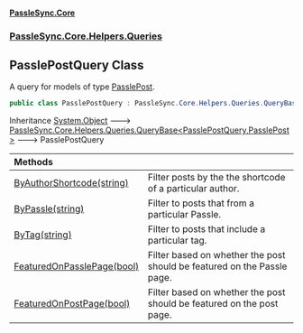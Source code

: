 #### [PassleSync.Core](index.md 'index')
### [PassleSync.Core.Helpers.Queries](PassleSync.Core.Helpers.Queries.md 'PassleSync.Core.Helpers.Queries')

## PasslePostQuery Class

A query for models of type [PasslePost](PassleSync.Core.Models.Content.Umbraco.PasslePost.md 'PassleSync.Core.Models.Content.Umbraco.PasslePost').

```csharp
public class PasslePostQuery : PassleSync.Core.Helpers.Queries.QueryBase<PassleSync.Core.Helpers.Queries.PasslePostQuery, PassleSync.Core.Models.Content.Umbraco.PasslePost>
```

Inheritance [System.Object](https://docs.microsoft.com/en-us/dotnet/api/System.Object 'System.Object') &#129106; [PassleSync.Core.Helpers.Queries.QueryBase&lt;](PassleSync.Core.Helpers.Queries.QueryBase_T,P_.md 'PassleSync.Core.Helpers.Queries.QueryBase<T,P>')[PasslePostQuery](PassleSync.Core.Helpers.Queries.PasslePostQuery.md 'PassleSync.Core.Helpers.Queries.PasslePostQuery')[,](PassleSync.Core.Helpers.Queries.QueryBase_T,P_.md 'PassleSync.Core.Helpers.Queries.QueryBase<T,P>')[PasslePost](PassleSync.Core.Models.Content.Umbraco.PasslePost.md 'PassleSync.Core.Models.Content.Umbraco.PasslePost')[&gt;](PassleSync.Core.Helpers.Queries.QueryBase_T,P_.md 'PassleSync.Core.Helpers.Queries.QueryBase<T,P>') &#129106; PasslePostQuery

| Methods | |
| :--- | :--- |
| [ByAuthorShortcode(string)](PassleSync.Core.Helpers.Queries.PasslePostQuery.ByAuthorShortcode(string).md 'PassleSync.Core.Helpers.Queries.PasslePostQuery.ByAuthorShortcode(string)') | Filter posts by the the shortcode of a particular author. |
| [ByPassle(string)](PassleSync.Core.Helpers.Queries.PasslePostQuery.ByPassle(string).md 'PassleSync.Core.Helpers.Queries.PasslePostQuery.ByPassle(string)') | Filter to posts that from a particular Passle. |
| [ByTag(string)](PassleSync.Core.Helpers.Queries.PasslePostQuery.ByTag(string).md 'PassleSync.Core.Helpers.Queries.PasslePostQuery.ByTag(string)') | Filter to posts that include a particular tag. |
| [FeaturedOnPasslePage(bool)](PassleSync.Core.Helpers.Queries.PasslePostQuery.FeaturedOnPasslePage(bool).md 'PassleSync.Core.Helpers.Queries.PasslePostQuery.FeaturedOnPasslePage(bool)') | Filter based on whether the post should be featured on the Passle page. |
| [FeaturedOnPostPage(bool)](PassleSync.Core.Helpers.Queries.PasslePostQuery.FeaturedOnPostPage(bool).md 'PassleSync.Core.Helpers.Queries.PasslePostQuery.FeaturedOnPostPage(bool)') | Filter based on whether the post should be featured on the post page. |
